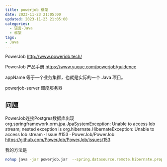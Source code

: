 ```yaml
---
title: powerjob 框架
date: 2023-11-23 21:05:00
updated: 2023-11-23 21:05:00
categories:
  - 语言-Java
  - 框架
tags:
- Java
---
```


PowerJob
<http://www.powerjob.tech/>

PowerJob 产品手册
<https://www.yuque.com/powerjob/guidence>

appName 等于一个业务集群，也就是实际的一个 Java 项目。

powerjob-server 调度服务器

## 问题

PowerJob连接Postgres数据库出现org.springframework.orm.jpa.JpaSystemException: Unable to access lob stream; nested exception is org.hibernate.HibernateException: Unable to access lob stream · Issue #153 · PowerJob/PowerJob
<https://github.com/PowerJob/PowerJob/issues/153>

我的方法是

```sh
nohup java -jar powerjob.jar  --spring.datasource.remote.hibernate.properties.hibernate.dialect=tech.powerjob.server.persistence.config.dialect.PowerJobPGDialect
```

